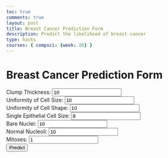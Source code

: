 ```yaml
---
toc: true
comments: true
layout: post
title: Breast Cancer Prediction Form
description: Predict the likelihood of breast cancer
type: hacks
courses: { compsci: {week: 26} }
---
```

<body>
    <h1>Breast Cancer Prediction Form</h1>
    <form id="predictionForm">
        <label for="clumpThickness">Clump Thickness:</label>
        <input type="number" id="clumpThickness" name="clumpThickness" value="10"><br>
        <label for="cellSizeUniformity">Uniformity of Cell Size:</label>
        <input type="number" id="cellSizeUniformity" name="cellSizeUniformity" value="10"><br>
        <label for="cellShapeUniformity">Uniformity of Cell Shape:</label>
        <input type="number" id="cellShapeUniformity" name="cellShapeUniformity" value="10"><br>
        <label for="epithelialCellSize">Single Epithelial Cell Size:</label>
        <input type="number" id="epithelialCellSize" name="epithelialCellSize" value="8"><br>
        <label for="bareNuclei">Bare Nuclei:</label>
        <input type="number" id="bareNuclei" name="bareNuclei" value="10"><br>
        <label for="normalNucleoli">Normal Nucleoli:</label>
        <input type="number" id="normalNucleoli" name="normalNucleoli" value="10"><br>
        <label for="mitoses">Mitoses:</label>
        <input type="number" id="mitoses" name="mitoses" value="1"><br>
        <button type="submit">Predict</button>
    </form>
    <div id="result"></div>
    <script>
    document.getElementById("predictionForm").addEventListener("submit", function(event) {
        event.preventDefault();
        predictCancer();
    });
    function predictCancer() {
        var formData = {
            clumpThickness: parseInt(document.getElementById("clumpThickness").value),
            cellSizeUniformity: parseInt(document.getElementById("cellSizeUniformity").value),
            cellShapeUniformity: parseInt(document.getElementById("cellShapeUniformity").value),
            epithelialCellSize: parseInt(document.getElementById("epithelialCellSize").value),
            bareNuclei: parseInt(document.getElementById("bareNuclei").value),
            normalNucleoli: parseInt(document.getElementById("normalNucleoli").value),
            mitoses: parseInt(document.getElementById("mitoses").value)
        };
        const apiUrl = "http://127.0.0.1:8086/api/cancer/predict"
        fetch(apiUrl, {
            method: "POST",
            headers: {
              "Content-Type": "application/json",
              'Access-Control-Allow-Origin': 'http://127.0.0.1:4100',
              'Access-Control-Allow-Credentials': 'true'
            },
            body: JSON.stringify(formData)
        })
        .then(response => response.json())
        .then(data => {
        document.getElementById("benign").innerHTML = "Chance benign: " + (100*data.benign_chance).toFixed(2) + "%";
        document.getElementById("malignant").innerHTML = "Chance malignant " + (100*data.malignant_chance).toFixed(2) + "%";
        })
        .catch(error => {
            console.error("Error:", error);
            document.getElementById("result").innerHTML = "An error occurred. Please try again.";
        });
    }
    </script>
</body>